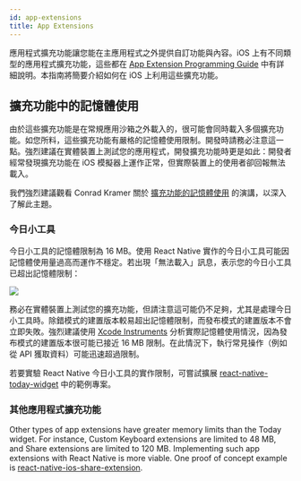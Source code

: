 ```yaml
---
id: app-extensions
title: App Extensions
---
```


應用程式擴充功能讓您能在主應用程式之外提供自訂功能與內容。iOS 上有不同類型的應用程式擴充功能，這些都在 [App Extension Programming Guide](https://developer.apple.com/library/content/documentation/General/Conceptual/ExtensibilityPG/index.html#//apple_ref/doc/uid/TP40014214-CH20-SW1) 中有詳細說明。本指南將簡要介紹如何在 iOS 上利用這些擴充功能。

## 擴充功能中的記憶體使用

由於這些擴充功能是在常規應用沙箱之外載入的，很可能會同時載入多個擴充功能。如您所料，這些擴充功能有嚴格的記憶體使用限制。開發時請務必注意這一點。強烈建議在實體裝置上測試您的應用程式，開發擴充功能時更是如此：開發者經常發現擴充功能在 iOS 模擬器上運作正常，但實際裝置上的使用者卻回報無法載入。

我們強烈建議觀看 Conrad Kramer 關於 [擴充功能的記憶體使用](https://www.youtube.com/watch?v=GqXMqn6MXrM) 的演講，以深入了解此主題。

### 今日小工具

今日小工具的記憶體限制為 16 MB。使用 React Native 實作的今日小工具可能因記憶體使用量過高而運作不穩定。若出現「無法載入」訊息，表示您的今日小工具已超出記憶體限制：

![](/docs/assets/TodayWidgetUnableToLoad.jpg)

務必在實體裝置上測試您的擴充功能，但請注意這可能仍不足夠，尤其是處理今日小工具時。除錯模式的建置版本較易超出記憶體限制，而發布模式的建置版本不會立即失敗。強烈建議使用 [Xcode Instruments](https://developer.apple.com/library/content/documentation/DeveloperTools/Conceptual/InstrumentsUserGuide/index.html) 分析實際記憶體使用情況，因為發布模式的建置版本很可能已接近 16 MB 限制。在此情況下，執行常見操作（例如從 API 獲取資料）可能迅速超過限制。

若要實驗 React Native 今日小工具的實作限制，可嘗試擴展 [react-native-today-widget](https://github.com/matejkriz/react-native-today-widget/) 中的範例專案。

### 其他應用程式擴充功能

Other types of app extensions have greater memory limits than the Today widget. For instance, Custom Keyboard extensions are limited to 48 MB, and Share extensions are limited to 120 MB. Implementing such app extensions with React Native is more viable. One proof of concept example is [react-native-ios-share-extension](https://github.com/andrewsardone/react-native-ios-share-extension).